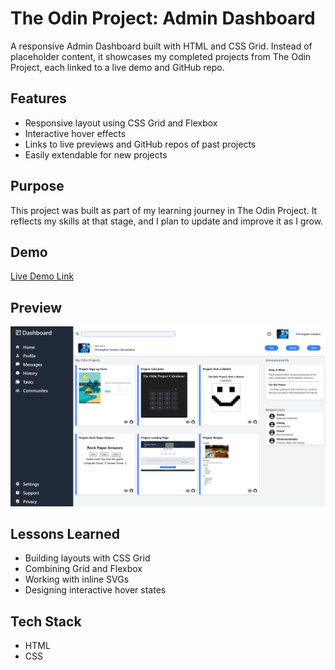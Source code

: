 # The Odin Project: Admin Dashboard

A responsive Admin Dashboard built with HTML and CSS Grid. Instead of placeholder content, it showcases my completed projects from The Odin Project, each linked to a live demo and GitHub repo.

## Features
- Responsive layout using CSS Grid and Flexbox
- Interactive hover effects
- Links to live previews and GitHub repos of past projects
- Easily extendable for new projects

##  Purpose
This project was built as part of my learning journey in The Odin Project.
It reflects my skills at that stage, and I plan to update and improve it as I grow.

##  Demo
[Live Demo Link](https://sdupsy.github.io/odin-admin-dashboard/) 

##  Preview
![Screenshot](https://raw.githubusercontent.com/sDupsy/odin-admin-dashboard/refs/heads/main/screenshots/Screenshot%20(24).png)

## Lessons Learned
- Building layouts with CSS Grid
- Combining Grid and Flexbox
- Working with inline SVGs
- Designing interactive hover states

##  Tech Stack
- HTML
- CSS